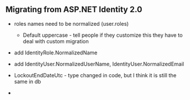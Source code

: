 ﻿## Migrating from ASP.NET Identity 2.0

- roles names need to be normalized (user.roles)
	- Default uppercase - tell people if they customize this they have to deal with custom migration

- add IdentityRole.NormalizedName
- add IdentityUser.NormalizedUserName, IdentityUser.NormalizedEmail
- LockoutEndDateUtc - type changed in code, but I think it is still the same in db
- 